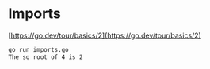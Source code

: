 # Imports


[https://go.dev/tour/basics/2](https://go.dev/tour/basics/2)

```bash
go run imports.go 
The sq root of 4 is 2
```